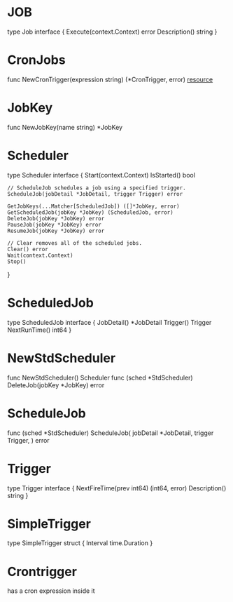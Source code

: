 # JOB
type Job interface {
	Execute(context.Context) error
	Description() string
}

# CronJobs
func NewCronTrigger(expression string) (*CronTrigger, error)
[resource](https://crontab.cronhub.io/)
<second> <minute> <hour> <day-of-month> <month> <day-of-week> <year>

# JobKey
func NewJobKey(name string) *JobKey

# Scheduler
type Scheduler interface {
	Start(context.Context)
	IsStarted() bool

	// ScheduleJob schedules a job using a specified trigger.
	ScheduleJob(jobDetail *JobDetail, trigger Trigger) error

	GetJobKeys(...Matcher[ScheduledJob]) ([]*JobKey, error)
	GetScheduledJob(jobKey *JobKey) (ScheduledJob, error)
	DeleteJob(jobKey *JobKey) error
	PauseJob(jobKey *JobKey) error
	ResumeJob(jobKey *JobKey) error

	// Clear removes all of the scheduled jobs.
	Clear() error
	Wait(context.Context)
	Stop()
}

# ScheduledJob
type ScheduledJob interface {
	JobDetail() *JobDetail
	Trigger() Trigger
	NextRunTime() int64
}

# NewStdScheduler
func NewStdScheduler() Scheduler
func (sched *StdScheduler) DeleteJob(jobKey *JobKey) error

# ScheduleJob
func (sched *StdScheduler) ScheduleJob(
	jobDetail *JobDetail,
	trigger Trigger,
) error

# Trigger
type Trigger interface {
	NextFireTime(prev int64) (int64, error)
	Description() string
}

# SimpleTrigger
type SimpleTrigger struct {
	Interval time.Duration
}

# Crontrigger
has a cron expression inside it